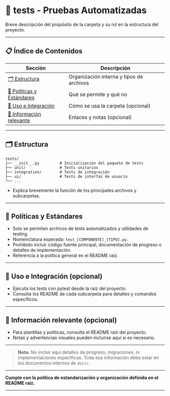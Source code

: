 # 🧪 tests - Pruebas Automatizadas

Breve descripción del propósito de la carpeta y su rol en la estructura del proyecto.

---

## 📋 Índice de Contenidos

| Sección                                             | Descripción                              |
| --------------------------------------------------- | ---------------------------------------- |
| [🗂️ Estructura](#estructura)                         | Organización interna y tipos de archivos |
| [📁 Políticas y Estándares](#políticas-y-estándares) | Qué se permite y qué no                  |
| [🚀 Uso e Integración](#uso-e-integración)           | Cómo se usa la carpeta (opcional)        |
| [📖 Información relevante](#información-relevante)   | Enlaces y notas (opcional)               |

---

## 🗂️ Estructura

```
tests/
├── __init__.py         # Inicialización del paquete de tests
├── unit/               # Tests unitarios
├── integration/        # Tests de integración
├── ui/                 # Tests de interfaz de usuario
└── ...
```

- Explica brevemente la función de los principales archivos y subcarpetas.

---

## 📁 Políticas y Estándares

- Solo se permiten archivos de tests automatizados y utilidades de testing.
- Nomenclatura esperada: `test_[COMPONENTE]_[TIPO].py`.
- Prohibido incluir código fuente principal, documentación de progreso o detalles de implementación.
- Referencia a la política general en el README raíz.

---

## 🚀 Uso e Integración (opcional)

- Ejecuta los tests con pytest desde la raíz del proyecto.
- Consulta los README de cada subcarpeta para detalles y comandos específicos.

---

## 📖 Información relevante (opcional)

- Para plantillas y políticas, consulta el README raíz del proyecto.
- Notas y advertencias visuales pueden incluirse aquí si es necesario.

---

> **Nota:** No incluir aquí detalles de progreso, migraciones, ni implementaciones específicas. Toda esa información debe estar en los documentos internos de `docs/`.

---

**Cumple con la política de estandarización y organización definida en el README raíz.**

---
